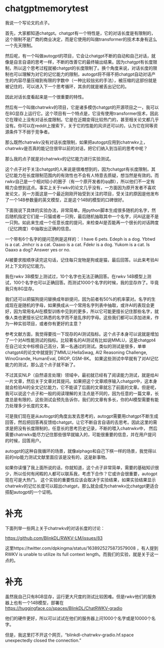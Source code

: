 # chatgptmemorytest
我说一个写论文的点子。 

首先，大家都知道chatgpt。chatgpt有一个特性是，它的对话长度是有限制的，这个限制不是厂商的商业决定，而是它使用的叫做transformer的技术本身有这么一个先天限制。

然后呢，有一个叫做autogpt的项目，它会让chatgpt不断的自动和自己对话，就像是自言自语的思考一样，不断的改善它的最终输出结果。因为chatgpt有长度限制，所以这个思考过程就被chatgpt的长度限制了。换个角度来说，对话长度的限制也可以理解为对它的记忆能力的限制，autogpt将不得不把chatgpt自动对话产生的内容尽量压缩到有限的字数中（一种比较拙劣的手法），被压缩的这部份就是被记住的，可以进入下一个思考循环，其余的就是被丢出记忆的。

因此对话长度看起来是一个很重要的特性。

然后有一个叫做chatrwkv的项目，它是诸多模仿chatgpt的开源项目之一，我可以在8G显存上运行它。这个项目有一个特点是，它没有使用transformer技术，因此它在理论上没有对话长度限制。它是在近期变得比较热门的，甚至相关论文都几乎没有。你可以在reddit上搜索下，关于它的性能的风评还可以的，认为它在同等资源条件下不弱于竞争者。

那么既然chatrwkv没有对话长度限制，如果把autogpt应用到chatrwkv上，chatrwkv是否真的能记住很早以前的对话，把它们纳入到当前的思考中呢？

那么我的点子就是对chatrwkv的记忆能力进行实验测试。

这个点子对于关注chatgpt的人来说是很难想到的，因为chatgpt有长度限制，其记忆能力在长度限制范围内的有效性也不会有人特意去质疑，想当然是有效的。而rwkv自己是一个相对较小的圈子（有一个原开发者的qq群），所以他们不一定有精力会想到这点。事实上关于rwkv的论文几乎没有，一方面因为原开发者不喜欢发论文，另一方面这是一个最近刚刚开始受到关注的项目，受关注的原因是他发布了一个14B参数量的英文模型，正是这个14B的模型的口碑很好。

下面我说下具体的实验办法，非常简单。用python脚本生成很多随机的名字，然后随机指定它们是一只猫或者一只狗，最后随机抽取其中一个名字，问AI这是不是一只狗。如此来生成一个任意长度的提问，来检查AI是否能再一个很长的对话跨度（记忆跨度）中抽取出正确的信息。

一个带有6个名字的提问范例是这样的：
I have 6 pets. Edeph is a dog. Ybtwd is a cat. Jmhcr is a cat. Oaaxo is a cat. Fdekr is a dog. Yukom is a cat.  Is Oaaxo a dog? Answer yes or no.

AI被要求按顺序读完这句话，记住每只宠物是狗或是猫，最后回答。以此来考验AI对上下文的记忆能力。

我在rwkv 3B模型上测试过，10个名字也无法正确回答。在rwkv 14B模型上测试，100个名字也可以正确回答。而测试1000个名字的时候，我的显存炸了。毕竟我只有8G显存。

我们还可以把猫狗提问替换成年龄提问，因为前者有50%的机率蒙对。名字的生成现在是随机的字母，如果换成从一个常用名字列表中抽取，或许AI的表现会更好，因为常用名AI在模型训练中见到的更多，所以它可能更擅长记住那些名字，就像人类也更擅长记忆熟悉的名字而不是乱序的字母。这些我们都可以添加进来，作为一种实验项目，或者你有更好的主意？

参考文献方面，我觉得要找一下现存的AI测试指标。这个点子本身可以说就是增加了一个对AI性能测试的指标。比较著名的AI测试有比如说MMLU，这是chatgpt4在自己论文中标榜自己高分，第一名通过的测试。类似的测试是很多，单单chatgpt4的论文中就提到了MMLU,HellaSwag, AI2 Reasoning Challenge, WinoGrande, HumanEval, DROP, GSM-8K。 如果这些测试中早就有了对AI记忆能力的测试，那么这个点子就不新了。

不过其实NLP（自然语言处理）领域中，最初就已经有了阅读能力测试，就是给AI一片文章，然后关于文章对其提问。如果把这个文章顺序输入chatgpt中，这本身就会检验AI的全文记忆能力，它不能读了后面的文章就忘了前面的文章。但是呢，我可以说这个点子和一般的阅读理解的关注点是不同的，因为任意的一篇文章，长度总是有限的，这些测试会预先告诉你，我们的文章有多长，你的AI模型需要有能力处理多少长度的文本。

可是我们现在是从autogpt的角度出发去思考的，autogpt需要用chatgpt不断生成回答，然后把回答再反馈给chatgpt，让它不断自言自语的去思考。因此这里的需求是把没有长度限制的，任意长的思考历史记录，不断的喂入chatrwkv中， 然后需要chatrwkv能尽力记住那些很早就输入的，可能很重要的信息，并在用户提问的时候，回答用户。

autogpt的这种自我循环的场景，就像alphago和自己下棋一样的场景，我觉得以前的nlp能力测试文献里面应该是没有的，这是新事物。

如果你读懂了我上面所说的话，你就知道，这个点子非常简单，需要的基础知识很少，所以任何有闲暇的人都可以联系我，考虑下合作？它或许会很重要，autogpt现在可是大热门。
这个实验的重要性应该会取决于实验结果，如果实验结果显示chatrwkv的记忆长度可以超出chatgpt，那么就会成为chatrwkv比chatgpt更适合搭配autogpt的一个证明。

# 补充

下面列举一些网上关于chatrwkv的对话长度的讨论：

https://github.com/BlinkDL/RWKV-LM/issues/83

这里https://twitter.com/dpkingma/status/1638925275873579008 ，有人提到 RWKV is unable to utilize its full context length。而我们的实验，就是关于这一点的。

# 补充

虽然我自己只有8GB显存，运行更大尺度的测试比较困难。但是rwkv他们的服务器上也有一个14B模型，部署在 https://huggingface.co/spaces/BlinkDL/ChatRWKV-gradio

他们的硬件更好，所以可以试试在他们的服务器上问1000个名字或是10000个名字。

但是，我这里打不开这个网页，“blinkdl-chatrwkv-gradio.hf.space unexpectedly closed the connection.”


